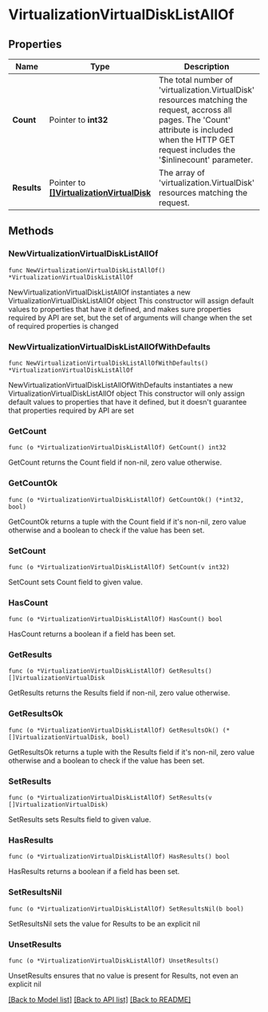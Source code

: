 # VirtualizationVirtualDiskListAllOf

## Properties

Name | Type | Description | Notes
------------ | ------------- | ------------- | -------------
**Count** | Pointer to **int32** | The total number of &#39;virtualization.VirtualDisk&#39; resources matching the request, accross all pages. The &#39;Count&#39; attribute is included when the HTTP GET request includes the &#39;$inlinecount&#39; parameter. | [optional] 
**Results** | Pointer to [**[]VirtualizationVirtualDisk**](virtualization.VirtualDisk.md) | The array of &#39;virtualization.VirtualDisk&#39; resources matching the request. | [optional] 

## Methods

### NewVirtualizationVirtualDiskListAllOf

`func NewVirtualizationVirtualDiskListAllOf() *VirtualizationVirtualDiskListAllOf`

NewVirtualizationVirtualDiskListAllOf instantiates a new VirtualizationVirtualDiskListAllOf object
This constructor will assign default values to properties that have it defined,
and makes sure properties required by API are set, but the set of arguments
will change when the set of required properties is changed

### NewVirtualizationVirtualDiskListAllOfWithDefaults

`func NewVirtualizationVirtualDiskListAllOfWithDefaults() *VirtualizationVirtualDiskListAllOf`

NewVirtualizationVirtualDiskListAllOfWithDefaults instantiates a new VirtualizationVirtualDiskListAllOf object
This constructor will only assign default values to properties that have it defined,
but it doesn't guarantee that properties required by API are set

### GetCount

`func (o *VirtualizationVirtualDiskListAllOf) GetCount() int32`

GetCount returns the Count field if non-nil, zero value otherwise.

### GetCountOk

`func (o *VirtualizationVirtualDiskListAllOf) GetCountOk() (*int32, bool)`

GetCountOk returns a tuple with the Count field if it's non-nil, zero value otherwise
and a boolean to check if the value has been set.

### SetCount

`func (o *VirtualizationVirtualDiskListAllOf) SetCount(v int32)`

SetCount sets Count field to given value.

### HasCount

`func (o *VirtualizationVirtualDiskListAllOf) HasCount() bool`

HasCount returns a boolean if a field has been set.

### GetResults

`func (o *VirtualizationVirtualDiskListAllOf) GetResults() []VirtualizationVirtualDisk`

GetResults returns the Results field if non-nil, zero value otherwise.

### GetResultsOk

`func (o *VirtualizationVirtualDiskListAllOf) GetResultsOk() (*[]VirtualizationVirtualDisk, bool)`

GetResultsOk returns a tuple with the Results field if it's non-nil, zero value otherwise
and a boolean to check if the value has been set.

### SetResults

`func (o *VirtualizationVirtualDiskListAllOf) SetResults(v []VirtualizationVirtualDisk)`

SetResults sets Results field to given value.

### HasResults

`func (o *VirtualizationVirtualDiskListAllOf) HasResults() bool`

HasResults returns a boolean if a field has been set.

### SetResultsNil

`func (o *VirtualizationVirtualDiskListAllOf) SetResultsNil(b bool)`

 SetResultsNil sets the value for Results to be an explicit nil

### UnsetResults
`func (o *VirtualizationVirtualDiskListAllOf) UnsetResults()`

UnsetResults ensures that no value is present for Results, not even an explicit nil

[[Back to Model list]](../README.md#documentation-for-models) [[Back to API list]](../README.md#documentation-for-api-endpoints) [[Back to README]](../README.md)


